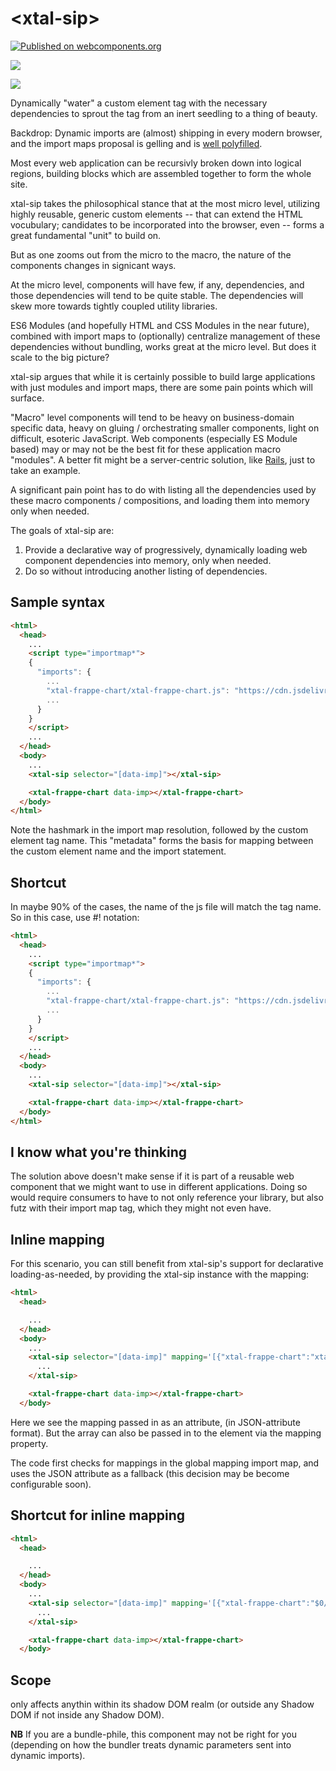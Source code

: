 # \<xtal-sip\>

[![Published on webcomponents.org](https://img.shields.io/badge/webcomponents.org-published-blue.svg)](https://www.webcomponents.org/element/xtal-sip)

<a href="https://nodei.co/npm/xtal-sip/"><img src="https://nodei.co/npm/xtal-sip.png"></a>

<img src="https://badgen.net/bundlephobia/minzip/xtal-sip">


Dynamically &#34;water&#34; a custom element tag with the necessary dependencies to sprout the tag from an inert seedling to a thing of beauty.

Backdrop: Dynamic imports are (almost) shipping in every modern browser, and the import maps proposal is gelling and is [well polyfilled](https://github.com/guybedford/es-module-shims). 

Most every web application can be recursivly broken down into logical regions, building blocks which are assembled together to form the whole site.

xtal-sip takes the philosophical stance that at the most micro level, utilizing highly reusable, generic custom elements -- that can extend the HTML vocubulary; candidates to be incorporated into the browser, even -- forms a great fundamental "unit" to build on.

But as one zooms out from the micro to the macro, the nature of the components changes in signicant ways.  

At the micro level, components will have few, if any, dependencies, and those dependencies will tend to be quite stable.  The dependencies will skew more towards tightly coupled utility libraries. 

ES6 Modules (and hopefully HTML and CSS Modules in the near future), combined with import maps to (optionally) centralize management of these dependencies without bundling, works great at the micro level.  But does it scale to the big picture?

xtal-sip argues that while it is certainly possible to build large applications with just modules and import maps, there are some pain points which will surface.

"Macro" level components will tend to be heavy on business-domain specific data, heavy on gluing / orchestrating smaller components, light on difficult, esoteric JavaScript.  Web components (especially ES Module based) may or may not be the best fit for these application macro "modules".  A better fit might be a server-centric solution, like  [Rails](https://goiabada.blog/rails-components-faedd412ce19), just to take an example.  

A significant pain point has to do with listing all the dependencies used by these macro components / compositions, and loading them into memory only when needed.  

The goals of xtal-sip are:

1.  Provide a declarative way of progressively, dynamically loading web component dependencies into memory, only when needed.
2.  Do so without introducing another listing of dependencies.

## Sample syntax

```html
<html>
  <head>
    ...
    <script type="importmap*">
    {
      "imports": {
        ...
        "xtal-frappe-chart/xtal-frappe-chart.js": "https://cdn.jsdelivr.net/npm/xtal-frappe-chart@0.0.22/xtal-frappe-chart.js#xtal-frappe-chart",
        ...
      }
    }
    </script>
    ...
  </head>
  <body>
    ...
    <xtal-sip selector="[data-imp]"></xtal-sip>

    <xtal-frappe-chart data-imp></xtal-frappe-chart> 
  </body>
</html>

```

Note the hashmark in the import map resolution, followed by the custom element tag name.  This "metadata" forms the basis for mapping between the custom element name and the import statement.

## Shortcut

In maybe 90% of the cases, the name of the js file will match the tag name.  So in this case, use #! notation:

```html
<html>
  <head>
    ...
    <script type="importmap*">
    {
      "imports": {
        ...
        "xtal-frappe-chart/xtal-frappe-chart.js": "https://cdn.jsdelivr.net/npm/xtal-frappe-chart@0.0.22/xtal-frappe-chart.js#!",
        ...
      }
    }
    </script>
    ...
  </head>
  <body>
    ...
    <xtal-sip selector="[data-imp]"></xtal-sip>

    <xtal-frappe-chart data-imp></xtal-frappe-chart> 
  </body>
</html>

```

## I know what you're thinking

The solution above doesn't make sense if it is part of a reusable web component that we might want to use in different applications.  Doing so would require consumers to have to not only reference your library, but also futz with their import map tag, which they might not even have.

##  Inline mapping

For this scenario, you can still benefit from xtal-sip's support for declarative loading-as-needed, by providing the xtal-sip instance with the mapping:

```html
<html>
  <head>

    ...
  </head>
  <body>
    ...
    <xtal-sip selector="[data-imp]" mapping='[{"xtal-frappe-chart":"xtal-frappe-chart/xtal-frappe-chart.js"}]'>
      ...
    </xtal-sip>

    <xtal-frappe-chart data-imp></xtal-frappe-chart> 
  </body>


```

Here we see the mapping passed in as an attribute, (in JSON-attribute format).  But the array can also be passed in to the element via the mapping property.

The code first checks for mappings in the global mapping import map, and uses the JSON attribute as a fallback (this decision may be become configurable soon).

## Shortcut for inline mapping

```html
<html>
  <head>

    ...
  </head>
  <body>
    ...
    <xtal-sip selector="[data-imp]" mapping='[{"xtal-frappe-chart":"$0/$0.js"}]'>
      ...
    </xtal-sip>

    <xtal-frappe-chart data-imp></xtal-frappe-chart> 
  </body>


```

## Scope

<xtal-sip> only affects anythin within its shadow DOM realm (or outside any Shadow DOM if not inside any Shadow DOM).



**NB** If you are a bundle-phile, this component may not be right for you (depending on how the bundler treats dynamic parameters sent into dynamic imports).
